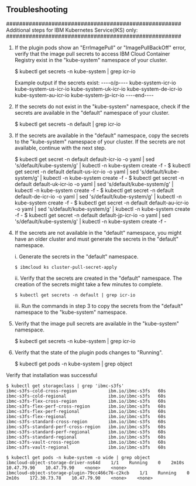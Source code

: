 ## Troubleshooting

######################################################
Additional steps for IBM Kubernetes Service(IKS) only:
######################################################

  1. If the plugin pods show an "ErrImagePull" or "ImagePullBackOff" error, verify that the image pull secrets to access IBM Cloud Container Registry exist in the "kube-system" namespace of your cluster.

     $ kubectl get secrets -n kube-system | grep icr-io

     Example output if the secrets exist:
     ----o/p----
     kube-system-icr-io
     kube-system-us-icr-io
     kube-system-uk-icr-io
     kube-system-de-icr-io
     kube-system-au-icr-io
     kube-system-jp-icr-io
     ----end----

  2. If the secrets do not exist in the "kube-system" namespace, check if the secrets are available in the "default" namespace of your cluster.

     $ kubectl get secrets -n default | grep icr-io

  3. If the secrets are available in the "default" namespace, copy the secrets to the "kube-system" namespace of your cluster. If the secrets are not available, continue with the next step.

     $ kubectl get secret -n default default-icr-io -o yaml | sed 's/default/kube-system/g' | kubectl -n kube-system create -f -
     $ kubectl get secret -n default default-us-icr-io -o yaml | sed 's/default/kube-system/g' | kubectl -n kube-system create -f -
     $ kubectl get secret -n default default-uk-icr-io -o yaml | sed 's/default/kube-system/g' | kubectl -n kube-system create -f -
     $ kubectl get secret -n default default-de-icr-io -o yaml | sed 's/default/kube-system/g' | kubectl -n kube-system create -f -
     $ kubectl get secret -n default default-au-icr-io -o yaml | sed 's/default/kube-system/g' | kubectl -n kube-system create -f -
     $ kubectl get secret -n default default-jp-icr-io -o yaml | sed 's/default/kube-system/g' | kubectl -n kube-system create -f -

  4. If the secrets are not available in the "default" namespace, you might have an older cluster and must generate the secrets in the "default" namespace.

     i.  Generate the secrets in the "default" namespace.

         $ ibmcloud ks cluster-pull-secret-apply

     ii. Verify that the secrets are created in the "default" namespace. The creation of the secrets might take a few minutes to complete.

         $ kubectl get secrets -n default | grep icr-io

     iii. Run the commands in step 3 to copy the secrets from the "default" namespace to the "kube-system" namespace.

  5. Verify that the image pull secrets are available in the "kube-system" namespace.

     $ kubectl get secrets -n kube-system | grep icr-io

  6. Verify that the state of the plugin pods changes to "Running".

     $ kubectl get pods -n kube-system | grep object

Verify that installation was successful

```
$ kubectl get storageclass | grep 'ibmc-s3fs'
ibmc-s3fs-cold-cross-region            ibm.io/ibmc-s3fs   60s
ibmc-s3fs-cold-regional                ibm.io/ibmc-s3fs   60s
ibmc-s3fs-flex-cross-region            ibm.io/ibmc-s3fs   60s
ibmc-s3fs-flex-perf-cross-region       ibm.io/ibmc-s3fs   60s
ibmc-s3fs-flex-perf-regional           ibm.io/ibmc-s3fs   60s
ibmc-s3fs-flex-regional                ibm.io/ibmc-s3fs   60s
ibmc-s3fs-standard-cross-region        ibm.io/ibmc-s3fs   60s
ibmc-s3fs-standard-perf-cross-region   ibm.io/ibmc-s3fs   60s
ibmc-s3fs-standard-perf-regional       ibm.io/ibmc-s3fs   60s
ibmc-s3fs-standard-regional            ibm.io/ibmc-s3fs   60s
ibmc-s3fs-vault-cross-region           ibm.io/ibmc-s3fs   60s
ibmc-s3fs-vault-regional               ibm.io/ibmc-s3fs   60s

$ kubectl get pods -n kube-system -o wide | grep object
ibmcloud-object-storage-driver-ns64d    1/1    Running    0    2m10s    10.47.79.90    10.47.79.90    <none>    <none>
ibmcloud-object-storage-plugin-79cc466c76-c2kcb    1/1    Running    0    2m10s    172.30.73.78    10.47.79.90    <none>    <none>
```

